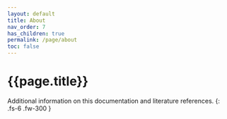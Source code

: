 ```yaml
---
layout: default
title: About
nav_order: 7
has_children: true
permalink: /page/about
toc: false
---
```


# {{page.title}}

Additional information on this documentation and literature references.
{: .fs-6 .fw-300 }




